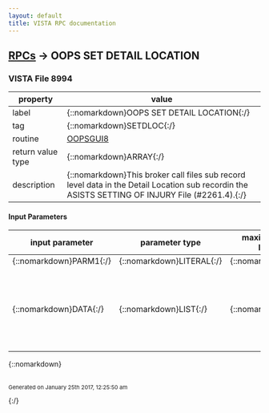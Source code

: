 ```yaml
---
layout: default
title: VISTA RPC documentation
---
```




## [RPCs](TableOfContent.md) &#8594; OOPS SET DETAIL LOCATION 



### VISTA File 8994 


 property | value 
--- | --- 
 label | {::nomarkdown}OOPS SET DETAIL LOCATION{:/}
 tag | {::nomarkdown}SETDLOC{:/}
 routine | [OOPSGUI8](http://code.osehra.org/dox/Routine_OOPSGUI8_source.html)
 return value type | {::nomarkdown}ARRAY{:/}
 description | {::nomarkdown}This broker call files sub record level data in the Detail Location sub recordin the ASISTS SETTING OF INJURY File (#2261.4).{:/}

#### Input Parameters

| input parameter | parameter type | maximum data length | required | description | 
| --- | --- | --- | --- | --- | 
| {::nomarkdown}PARM1{:/} | {::nomarkdown}LITERAL{:/} | {::nomarkdown}30{:/} | {::nomarkdown}true{:/} |  | 
| {::nomarkdown}DATA{:/} | {::nomarkdown}LIST{:/} | {::nomarkdown}40{:/} | {::nomarkdown}true{:/} | {::nomarkdown}This parameter contains a list of detail locations for a specificlocation and station (from the Site Parameter file).{:/} | 

{::nomarkdown} <br/><br/><p style="font-size: 11px">Generated on January 25th 2017, 12:25:50 am</p>{:/}